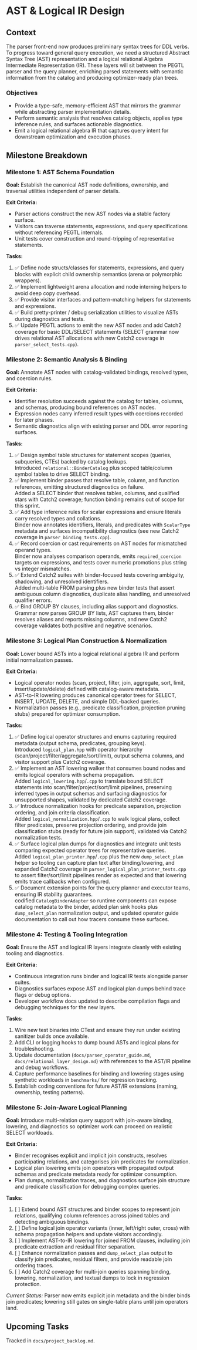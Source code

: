 # AST & Logical IR Design

## Context
The parser front-end now produces preliminary syntax trees for DDL verbs. To progress toward general query execution, we need a structured Abstract Syntax Tree (AST) representation and a logical relational Algebra Intermediate Representation (IR). These layers will sit between the PEGTL parser and the query planner, enriching parsed statements with semantic information from the catalog and producing optimizer-ready plan trees.

### Objectives
- Provide a type-safe, memory-efficient AST that mirrors the grammar while abstracting parser implementation details.
- Perform semantic analysis that resolves catalog objects, applies type inference rules, and surfaces actionable diagnostics.
- Emit a logical relational algebra IR that captures query intent for downstream optimization and execution phases.

## Milestone Breakdown

### Milestone 1: AST Schema Foundation
**Goal:** Establish the canonical AST node definitions, ownership, and traversal utilities independent of parser details.

**Exit Criteria:**
- Parser actions construct the new AST nodes via a stable factory surface.
- Visitors can traverse statements, expressions, and query specifications without referencing PEGTL internals.
- Unit tests cover construction and round-tripping of representative statements.

**Tasks:**
1. ✅ Define node structs/classes for statements, expressions, and query blocks with explicit child ownership semantics (arena or polymorphic wrappers).
2. ✅ Implement lightweight arena allocation and node interning helpers to avoid deep copy overhead.
3. ✅ Provide visitor interfaces and pattern-matching helpers for statements and expressions.
4. ✅ Build pretty-printer / debug serialization utilities to visualize ASTs during diagnostics and tests.
5. ✅ Update PEGTL actions to emit the new AST nodes and add Catch2 coverage for basic DDL/SELECT statements (SELECT grammar now drives relational AST allocations with new Catch2 coverage in `parser_select_tests.cpp`).

### Milestone 2: Semantic Analysis & Binding
**Goal:** Annotate AST nodes with catalog-validated bindings, resolved types, and coercion rules.

**Exit Criteria:**
- Identifier resolution succeeds against the catalog for tables, columns, and schemas, producing bound references on AST nodes.
- Expression nodes carry inferred result types with coercions recorded for later phases.
- Semantic diagnostics align with existing parser and DDL error reporting surfaces.

**Tasks:**
1. ✅ Design symbol table structures for statement scopes (queries, subqueries, CTEs) backed by catalog lookups.  
	Introduced `relational::BinderCatalog` plus scoped table/column symbol tables to drive SELECT binding.
2. ✅ Implement binder passes that resolve table, column, and function references, emitting structured diagnostics on failure.  
	Added a SELECT binder that resolves tables, columns, and qualified stars with Catch2 coverage; function binding remains out of scope for this sprint.
3. ✅ Add type inference rules for scalar expressions and ensure literals carry resolved types and collations.  \
	Binder now annotates identifiers, literals, and predicates with `ScalarType` metadata and surfaces incompatibility diagnostics (see new Catch2 coverage in `parser_binding_tests.cpp`).
4. ✅ Record coercion or cast requirements on AST nodes for mismatched operand types.  \
	Binder now analyses comparison operands, emits `required_coercion` targets on expressions, and tests cover numeric promotions plus string vs integer mismatches.
5. ✅ Extend Catch2 suites with binder-focused tests covering ambiguity, shadowing, and unresolved identifiers.  \
	Added multi-table FROM parsing plus new binder tests that assert ambiguous column diagnostics, duplicate alias handling, and unresolved qualifier errors.
6. ✅ Bind GROUP BY clauses, including alias support and diagnostics.  \
	Grammar now parses GROUP BY lists, AST captures them, binder resolves aliases and reports missing columns, and new Catch2 coverage validates both positive and negative scenarios.

### Milestone 3: Logical Plan Construction & Normalization
**Goal:** Lower bound ASTs into a logical relational algebra IR and perform initial normalization passes.

**Exit Criteria:**
- Logical operator nodes (scan, project, filter, join, aggregate, sort, limit, insert/update/delete) defined with catalog-aware metadata.
- AST-to-IR lowering produces canonical operator trees for SELECT, INSERT, UPDATE, DELETE, and simple DDL-backed queries.
- Normalization passes (e.g., predicate classification, projection pruning stubs) prepared for optimizer consumption.

**Tasks:**
1. ✅ Define logical operator structures and enums capturing required metadata (output schema, predicates, grouping keys).  \
	Introduced `logical_plan.hpp` with operator hierarchy (scan/project/filter/aggregate/sort/limit), output schema columns, and visitor support plus Catch2 coverage.
2. ✅ Implement an AST lowering walker that consumes bound nodes and emits logical operators with schema propagation.  \
	Added `logical_lowering.hpp`/`.cpp` to translate bound SELECT statements into scan/filter/project/sort/limit pipelines, preserving inferred types in output schemas and surfacing diagnostics for unsupported shapes, validated by dedicated Catch2 coverage.
3. ✅ Introduce normalization hooks for predicate separation, projection ordering, and join criteria classification.  \
	Added `logical_normalization.hpp`/`.cpp` to walk logical plans, collect filter predicates, preserve projection ordering, and provide join classification stubs (ready for future join support), validated via Catch2 normalization tests.
4. ✅ Surface logical plan dumps for diagnostics and integrate unit tests comparing expected operator trees for representative queries.  \
	Added `logical_plan_printer.hpp`/`.cpp` plus the new `dump_select_plan` helper so tooling can capture plan text after binding/lowering, and expanded Catch2 coverage in `parser_logical_plan_printer_tests.cpp` to assert filter/sort/limit pipelines render as expected and that lowering emits trace callbacks when configured.
5. ✅ Document extension points for the query planner and executor teams, ensuring IR stability guarantees.  \
	 codified `CatalogBinderAdapter` so runtime components can expose catalog metadata to the binder, added plan sink hooks plus `dump_select_plan` normalization output, and updated operator guide documentation to call out how tracers consume these surfaces.

### Milestone 4: Testing & Tooling Integration
**Goal:** Ensure the AST and logical IR layers integrate cleanly with existing tooling and diagnostics.

**Exit Criteria:**
- Continuous integration runs binder and logical IR tests alongside parser suites.
- Diagnostics surfaces expose AST and logical plan dumps behind trace flags or debug options.
- Developer workflow docs updated to describe compilation flags and debugging techniques for the new layers.

**Tasks:**
1. Wire new test binaries into CTest and ensure they run under existing sanitizer builds once available.
2. Add CLI or logging hooks to dump bound ASTs and logical plans for troubleshooting.
3. Update documentation (`docs/parser_operator_guide.md`, `docs/relational_layer_design.md`) with references to the AST/IR pipeline and debug workflows.
4. Capture performance baselines for binding and lowering stages using synthetic workloads in `benchmarks/` for regression tracking.
5. Establish coding conventions for future AST/IR extensions (naming, ownership, testing patterns).

### Milestone 5: Join-Aware Logical Planning
**Goal:** Introduce multi-relation query support with join-aware binding, lowering, and diagnostics so optimizer work can proceed on realistic SELECT workloads.

**Exit Criteria:**
- Binder recognises explicit and implicit join constructs, resolves participating relations, and categorises join predicates for normalization.
- Logical plan lowering emits join operators with propagated output schemas and predicate metadata ready for optimizer consumption.
- Plan dumps, normalization traces, and diagnostics surface join structure and predicate classification for debugging complex queries.

**Tasks:**
1. [ ] Extend bound AST structures and binder scopes to represent join relations, qualifying column references across joined tables and detecting ambiguous bindings.
2. [ ] Define logical join operator variants (inner, left/right outer, cross) with schema propagation helpers and update visitors accordingly.
3. [ ] Implement AST-to-IR lowering for joined FROM clauses, including join predicate extraction and residual filter separation.
4. [ ] Enhance normalization passes and `dump_select_plan` output to classify join predicates, residual filters, and provide readable join ordering traces.
5. [ ] Add Catch2 coverage for multi-join queries spanning binding, lowering, normalization, and textual dumps to lock in regression protection.

_Current Status:_ Parser now emits explicit join metadata and the binder binds join predicates; lowering still gates on single-table plans until join operators land.

## Upcoming Tasks
Tracked in `docs/project_backlog.md`.
